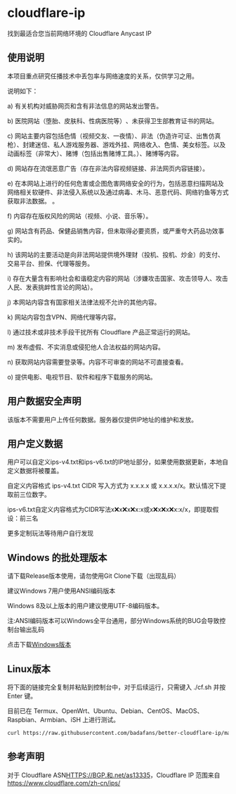 # cloudflare-ip

找到最适合您当前网络环境的 Cloudflare Anycast IP

## 使用说明

本项目重点研究任播技术中丢包率与网络速度的关系，仅供学习之用。

说明如下：

a) 有关机构对威胁网页和含有非法信息的网站发出警告。

b) 医院网站（堕胎、皮肤科、性病医院等）​​、未获得卫生部教育证书的网站。

c) 网站主要内容包括色情（视频交友、一夜情）、非法（伪造许可证、出售仿真枪）、封建迷信、私人游戏服务器、游戏外挂、网络收入、色情、美女标签。以及动画标签（非常大）、赌博（包括出售赌博工具。）、赌博等内容。

d) 网站存在流氓恶意广告（存在非法内容视频链接、非法网页内容链接）。

e) 在本网站上进行的任何危害或企图危害网络安全的行为，包括恶意扫描网站及网络相关软硬件、非法侵入系统以及通过病毒、木马、恶意代码、网络钓鱼等方式获取非法数据。 。

f) 内容存在版权风险的网站（视频、小说、音乐等）。

g) 网站含有药品、保健品销售内容，但未取得必要资质，或严重夸大药品功效事实的。

h) 该网站的主要活动是向非法网站提供境外理财（投机、投机、炒金）的支付、交易平台、担保、代理等服务。

i) 存在大量含有影响社会和谐稳定内容的网站（涉嫌攻击国家、攻击领导人、攻击人民、发表挑衅性言论的网站）。

j) 本网站内容含有国家相关法律法规不允许的其他内容。

k) 网站内容包含VPN、网络代理等内容。

l) 通过技术或非技术手段干扰所有 Cloudflare 产品正常运行的网站。

m) 发布虚假、不实消息或侵犯他人合法权益的网站内容。

n) 获取网站内容需要登录等。内容不可审查的网站不可直接查看。

o) 提供电影、电视节目、软件和程序下载服务的网站。

## 用户数据安全声明

该版本不需要用户上传任何数据。服务器仅提供IP地址的维护和发放。

## 用户定义数据

用户可以自定义ips-v4.txt和ips-v6.txt的IP地址部分，如果使用数据更新，本地自定义数据将被覆盖。

自定义内容格式 ips-v4.txt CIDR 写入方式为 x.x.x.x 或 x.x.x.x/x。默认情况下提取前三位数字。

ips-v6.txt自定义内容格式为CIDR写法x:x:x:x:x:x:x:x或x:x:x:x:x:x:x:x/x，即提取假设：前三名

更多定制玩法等待用户自行发现

## Windows 的批处理版本

请下载Release版本使用，请勿使用Git Clone下载（出现乱码）

建议Windows 7用户使用ANSI编码版本

Windows 8及以上版本的用户建议使用UTF-8编码版本。

注:ANSI编码版本可以Windows全平台通用，部分Windows系统的BUG会导致控制台输出乱码

点击下载[Windows版本](https://github.com/badafans/better-cloudflare-ip/releases/latest/download/batch.zip)

## Linux版本

将下面的链接完全复制并粘贴到控制台中，对于后续运行，只需键入 ./cf.sh 并按 Enter 键。

目前已在 Termux、OpenWrt、Ubuntu、Debian、CentOS、MacOS、Raspbian、Armbian、iSH 上进行测试。

```bash
curl https://raw.githubusercontent.com/badafans/better-cloudflare-ip/master/shell/cf.sh -o cf.sh && chmod +x cf.sh && ./cf.sh
```

## 参考声明

对于 Cloudflare ASN[HTTPS://BGP.和.net/as13335](https://bgp.he.net/AS13335)，Cloudflare IP 范围来自<https://www.cloudflare.com/zh-cn/ips/>
